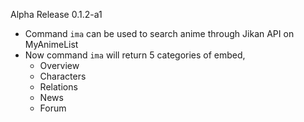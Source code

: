 Alpha Release 0.1.2-a1
- Command `ima` can be used to search anime through Jikan API on MyAnimeList
- Now command `ima` will return 5 categories of embed,
  - Overview
  - Characters
  - Relations
  - News
  - Forum